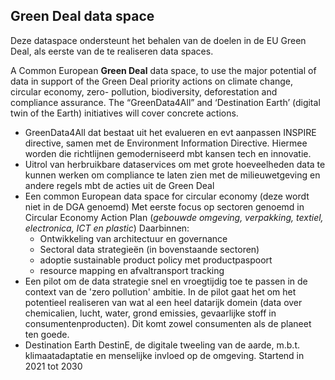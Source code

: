 ## Green Deal data space

Deze dataspace ondersteunt het behalen van de doelen in de EU Green Deal, als eerste van de te realiseren data spaces.

A Common European **Green Deal** data space, to use the major potential of data in support of the Green Deal priority actions on climate change, circular economy, zero- pollution, biodiversity, deforestation and compliance assurance. The “GreenData4All” and ‘Destination Earth’ (digital twin of the Earth) initiatives will cover concrete actions. 

* GreenData4All dat bestaat uit het evalueren en evt aanpassen INSPIRE directive, samen met de Environment Information Directive. Hiermee worden die richtlijnen gemoderniseerd mbt kansen tech en innovatie.
* Uitrol van herbruikbare dataservices om met grote hoeveelheden data te kunnen werken om compliance te laten zien met de milieuwetgeving en andere regels mbt de acties uit de Green Deal
* Een common European data space for circular economy (deze wordt niet in de DGA genoemd) Met eerste focus op sectoren genoemd in Circular Economy Action Plan (_gebouwde omgeving, verpakking, textiel, electronica, ICT en plastic_) Daarbinnen:
	* Ontwikkeling van architectuur en governance 
	* Sectoral data strategieën (in bovenstaande sectoren) 
	* adoptie sustainable product policy met productpaspoort 
	* resource mapping en afvaltransport tracking
* Een pilot om de data strategie snel en vroegtijdig toe te passen in de context van de 'zero pollution' ambitie. In de pilot gaat het om het potentieel realiseren van wat al een heel datarijk domein (data over chemicalien, lucht, water, grond emissies, gevaarlijke stoff in consumentenproducten). Dit komt zowel consumenten als de planeet ten goede.
* Destination Earth DestinE, de digitale tweeling van de aarde, m.b.t. klimaatadaptatie en menselijke invloed op de omgeving. Startend in 2021 tot 2030
